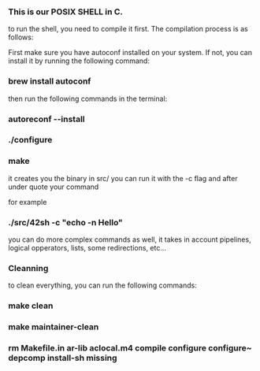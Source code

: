 ### This is our POSIX SHELL in C.

to run the shell, you need to compile it first. The compilation process is as follows:

First make sure you have autoconf installed on your system. If not, you can install it by running the following command:

### brew install autoconf

then run the following commands in the terminal:

### autoreconf --install
### ./configure
### make

it creates you the binary in src/
you can run it with the -c flag and after under quote your command

for example

### ./src/42sh -c "echo -n Hello"

you can do more complex commands as well, it takes in account pipelines, logical opperators, lists, some redirections, etc...

### Cleanning

to clean everything, you can run the following commands: 

### make clean
### make maintainer-clean
### rm Makefile.in ar-lib aclocal.m4 compile configure configure\~ depcomp install-sh missing